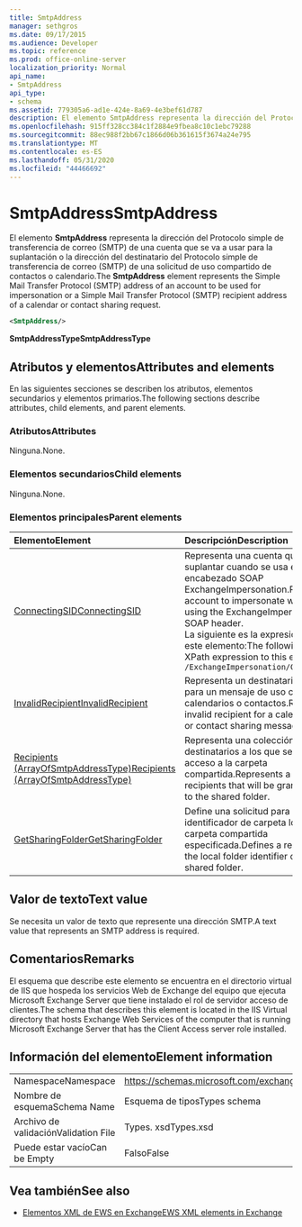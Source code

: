 ```yaml
---
title: SmtpAddress
manager: sethgros
ms.date: 09/17/2015
ms.audience: Developer
ms.topic: reference
ms.prod: office-online-server
localization_priority: Normal
api_name:
- SmtpAddress
api_type:
- schema
ms.assetid: 779305a6-ad1e-424e-8a69-4e3bef61d787
description: El elemento SmtpAddress representa la dirección del Protocolo simple de transferencia de correo (SMTP) de una cuenta que se va a usar para la suplantación o la dirección del destinatario del Protocolo simple de transferencia de correo (SMTP) de una solicitud de uso compartido de contactos o calendario.
ms.openlocfilehash: 915ff328cc384c1f2884e9fbea8c10c1ebc79288
ms.sourcegitcommit: 88ec988f2bb67c1866d06b361615f3674a24e795
ms.translationtype: MT
ms.contentlocale: es-ES
ms.lasthandoff: 05/31/2020
ms.locfileid: "44466692"
---
```

# <a name="smtpaddress"></a><span data-ttu-id="0a3f0-103">SmtpAddress</span><span class="sxs-lookup"><span data-stu-id="0a3f0-103">SmtpAddress</span></span>

<span data-ttu-id="0a3f0-104">El elemento **SmtpAddress** representa la dirección del Protocolo simple de transferencia de correo (SMTP) de una cuenta que se va a usar para la suplantación o la dirección del destinatario del Protocolo simple de transferencia de correo (SMTP) de una solicitud de uso compartido de contactos o calendario.</span><span class="sxs-lookup"><span data-stu-id="0a3f0-104">The **SmtpAddress** element represents the Simple Mail Transfer Protocol (SMTP) address of an account to be used for impersonation or a Simple Mail Transfer Protocol (SMTP) recipient address of a calendar or contact sharing request.</span></span> 
  
```xml
<SmtpAddress/>
```

<span data-ttu-id="0a3f0-105">**SmtpAddressType**</span><span class="sxs-lookup"><span data-stu-id="0a3f0-105">**SmtpAddressType**</span></span>

## <a name="attributes-and-elements"></a><span data-ttu-id="0a3f0-106">Atributos y elementos</span><span class="sxs-lookup"><span data-stu-id="0a3f0-106">Attributes and elements</span></span>

<span data-ttu-id="0a3f0-107">En las siguientes secciones se describen los atributos, elementos secundarios y elementos primarios.</span><span class="sxs-lookup"><span data-stu-id="0a3f0-107">The following sections describe attributes, child elements, and parent elements.</span></span>
  
### <a name="attributes"></a><span data-ttu-id="0a3f0-108">Atributos</span><span class="sxs-lookup"><span data-stu-id="0a3f0-108">Attributes</span></span>

<span data-ttu-id="0a3f0-109">Ninguna.</span><span class="sxs-lookup"><span data-stu-id="0a3f0-109">None.</span></span>
  
### <a name="child-elements"></a><span data-ttu-id="0a3f0-110">Elementos secundarios</span><span class="sxs-lookup"><span data-stu-id="0a3f0-110">Child elements</span></span>

<span data-ttu-id="0a3f0-111">Ninguna.</span><span class="sxs-lookup"><span data-stu-id="0a3f0-111">None.</span></span>
  
### <a name="parent-elements"></a><span data-ttu-id="0a3f0-112">Elementos principales</span><span class="sxs-lookup"><span data-stu-id="0a3f0-112">Parent elements</span></span>

|<span data-ttu-id="0a3f0-113">**Elemento**</span><span class="sxs-lookup"><span data-stu-id="0a3f0-113">**Element**</span></span>|<span data-ttu-id="0a3f0-114">**Descripción**</span><span class="sxs-lookup"><span data-stu-id="0a3f0-114">**Description**</span></span>|
|:-----|:-----|
|[<span data-ttu-id="0a3f0-115">ConnectingSID</span><span class="sxs-lookup"><span data-stu-id="0a3f0-115">ConnectingSID</span></span>](connectingsid.md) <br/> |<span data-ttu-id="0a3f0-116">Representa una cuenta que se va a suplantar cuando se usa el encabezado SOAP ExchangeImpersonation.</span><span class="sxs-lookup"><span data-stu-id="0a3f0-116">Represents an account to impersonate when you are using the ExchangeImpersonation SOAP header.</span></span>  <br/> <span data-ttu-id="0a3f0-117">La siguiente es la expresión XPath a este elemento:</span><span class="sxs-lookup"><span data-stu-id="0a3f0-117">The following is the XPath expression to this element:</span></span>  <br/>  `/ExchangeImpersonation/ConnectingSID` <br/> |
|[<span data-ttu-id="0a3f0-118">InvalidRecipient</span><span class="sxs-lookup"><span data-stu-id="0a3f0-118">InvalidRecipient</span></span>](invalidrecipient.md) <br/> |<span data-ttu-id="0a3f0-119">Representa un destinatario no válido para un mensaje de uso compartido de calendarios o contactos.</span><span class="sxs-lookup"><span data-stu-id="0a3f0-119">Represents an invalid recipient for a calendar sharing or contact sharing message.</span></span>  <br/> |
|[<span data-ttu-id="0a3f0-120">Recipients (ArrayOfSmtpAddressType)</span><span class="sxs-lookup"><span data-stu-id="0a3f0-120">Recipients (ArrayOfSmtpAddressType)</span></span>](recipients-arrayofsmtpaddresstype.md) <br/> |<span data-ttu-id="0a3f0-121">Representa una colección de destinatarios a los que se concederá acceso a la carpeta compartida.</span><span class="sxs-lookup"><span data-stu-id="0a3f0-121">Represents a collection of recipients that will be granted access to the shared folder.</span></span>  <br/> |
|[<span data-ttu-id="0a3f0-122">GetSharingFolder</span><span class="sxs-lookup"><span data-stu-id="0a3f0-122">GetSharingFolder</span></span>](getsharingfolder.md) <br/> |<span data-ttu-id="0a3f0-123">Define una solicitud para obtener el identificador de carpeta local de una carpeta compartida especificada.</span><span class="sxs-lookup"><span data-stu-id="0a3f0-123">Defines a request to get the local folder identifier of a specified shared folder.</span></span>  <br/> |
   
## <a name="text-value"></a><span data-ttu-id="0a3f0-124">Valor de texto</span><span class="sxs-lookup"><span data-stu-id="0a3f0-124">Text value</span></span>

<span data-ttu-id="0a3f0-125">Se necesita un valor de texto que represente una dirección SMTP.</span><span class="sxs-lookup"><span data-stu-id="0a3f0-125">A text value that represents an SMTP address is required.</span></span>
  
## <a name="remarks"></a><span data-ttu-id="0a3f0-126">Comentarios</span><span class="sxs-lookup"><span data-stu-id="0a3f0-126">Remarks</span></span>

<span data-ttu-id="0a3f0-127">El esquema que describe este elemento se encuentra en el directorio virtual de IIS que hospeda los servicios Web de Exchange del equipo que ejecuta Microsoft Exchange Server que tiene instalado el rol de servidor acceso de clientes.</span><span class="sxs-lookup"><span data-stu-id="0a3f0-127">The schema that describes this element is located in the IIS Virtual directory that hosts Exchange Web Services of the computer that is running Microsoft Exchange Server that has the Client Access server role installed.</span></span>
  
## <a name="element-information"></a><span data-ttu-id="0a3f0-128">Información del elemento</span><span class="sxs-lookup"><span data-stu-id="0a3f0-128">Element information</span></span>

|||
|:-----|:-----|
|<span data-ttu-id="0a3f0-129">Namespace</span><span class="sxs-lookup"><span data-stu-id="0a3f0-129">Namespace</span></span>  <br/> |https://schemas.microsoft.com/exchange/services/2006/types  <br/> |
|<span data-ttu-id="0a3f0-130">Nombre de esquema</span><span class="sxs-lookup"><span data-stu-id="0a3f0-130">Schema Name</span></span>  <br/> |<span data-ttu-id="0a3f0-131">Esquema de tipos</span><span class="sxs-lookup"><span data-stu-id="0a3f0-131">Types schema</span></span>  <br/> |
|<span data-ttu-id="0a3f0-132">Archivo de validación</span><span class="sxs-lookup"><span data-stu-id="0a3f0-132">Validation File</span></span>  <br/> |<span data-ttu-id="0a3f0-133">Types. xsd</span><span class="sxs-lookup"><span data-stu-id="0a3f0-133">Types.xsd</span></span>  <br/> |
|<span data-ttu-id="0a3f0-134">Puede estar vacío</span><span class="sxs-lookup"><span data-stu-id="0a3f0-134">Can be Empty</span></span>  <br/> |<span data-ttu-id="0a3f0-135">Falso</span><span class="sxs-lookup"><span data-stu-id="0a3f0-135">False</span></span>  <br/> |
   
## <a name="see-also"></a><span data-ttu-id="0a3f0-136">Vea también</span><span class="sxs-lookup"><span data-stu-id="0a3f0-136">See also</span></span>

- [<span data-ttu-id="0a3f0-137">Elementos XML de EWS en Exchange</span><span class="sxs-lookup"><span data-stu-id="0a3f0-137">EWS XML elements in Exchange</span></span>](ews-xml-elements-in-exchange.md)

